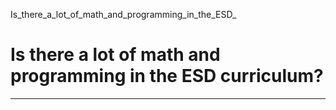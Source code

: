 Is_there_a_lot_of_math_and_programming_in_the_ESD_



Is there a lot of math and programming in the ESD curriculum?
=============================================================

---

